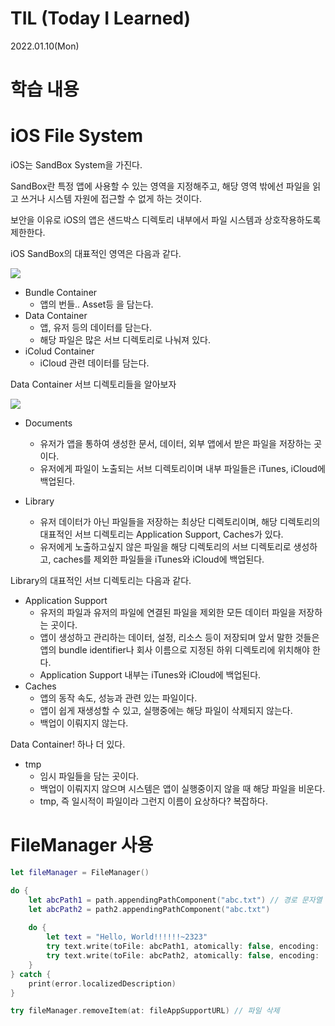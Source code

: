 # TIL (Today I Learned)

2022.01.10(Mon)

# 학습 내용

# iOS File System

iOS는 SandBox System을 가진다.

SandBox란 특정 앱에 사용할 수 있는 영역을 지정해주고, 해당 영역 밖에선 파일을 읽고 쓰거나 시스템 자원에 접근할 수 없게 하는 것이다.

보안을 이유로 iOS의 앱은 샌드박스 디렉토리 내부에서 파일 시스템과 상호작용하도록 제한한다.

iOS SandBox의 대표적인 영역은 다음과 같다.

![](https://images.velog.io/images/yim2627/post/c01f26fb-7f07-40eb-b77e-7cebffffd37f/image.png)

- Bundle Container
	- 앱의 번들.. Asset등 을 담는다.
- Data Container
	- 앱, 유저 등의 데이터를 담는다.
	- 해당 파일은 많은 서브 디렉토리로 나눠져 있다.
- iColud Container 
	- iCloud 관련 데이터를 담는다.

Data Container 서브 디렉토리들을 알아보자

![](https://images.velog.io/images/yim2627/post/7988f3ce-35e0-4e4d-bb4d-0ae307db47af/image.png)

- Documents 
	- 유저가 앱을 통하여 생성한 문서, 데이터, 외부 앱에서 받은 파일을 저장하는 곳이다.
	- 유저에게 파일이 노출되는 서브 디렉토리이며 내부 파일들은 iTunes, iCloud에 백업된다.

- Library
	- 유저 데이터가 아닌 파일들을 저장하는 최상단 디렉토리이며, 해당 디렉토리의 대표적인 서브 디렉토리는 Application Support, Caches가 있다.
	- 유저에게 노출하고싶지 않은 파일을 해당 디렉토리의 서브 디렉토리로 생성하고, caches를 제외한 파일들을 iTunes와 iCloud에 백업된다.

Library의 대표적인 서브 디렉토리는 다음과 같다.

- Application Support
	- 유저의 파일과 유저의 파일에 연결된 파일을 제외한 모든 데이터 파일을 저장하는 곳이다.
	- 앱이 생성하고 관리하는 데이터, 설정, 리소스 등이 저장되며 앞서 말한 것들은 앱의 bundle identifier나 회사 이름으로 지정된 하위 디렉토리에 위치해야 한다.
	- Application Support 내부는 iTunes와 iCloud에 백업된다.
- Caches
	- 앱의 동작 속도, 성능과 관련 있는 파일이다.
	- 앱이 쉽게 재생성할 수 있고, 실행중에는 해당 파일이 삭제되지 않는다.
	- 백업이 이뤄지지 않는다.

Data Container! 하나 더 있다.
	
- tmp
	-  임시 파일들을 담는 곳이다.
	-  백업이 이뤄지지 않으며 시스템은 앱이 실행중이지 않을 때 해당 파일을 비운다.
	- tmp, 즉 일시적이 파일이라 그런지 이름이 요상하다? 복잡하다.
 
# FileManager 사용

```swift
let fileManager = FileManager()

do {
    let abcPath1 = path.appendingPathComponent("abc.txt") // 경로 문자열 추가 (파일이 비어 있으면 추가해도 파일이 보이지않더라.)
    let abcPath2 = path2.appendingPathComponent("abc.txt") 
   
    do {
    	let text = "Hello, World!!!!!!~2323"
        try text.write(toFile: abcPath1, atomically: false, encoding: .utf8) // 파일에 내용 쓰기 
        try text.write(toFile: abcPath2, atomically: false, encoding: .utf8) // 내용을 쓸때 이미 존재하는 파일에 내용을 쓴다면 새로운 파일이 기존 파일을 덮어씌우는 형식이다.
    }
} catch {
    print(error.localizedDescription)
}

try fileManager.removeItem(at: fileAppSupportURL) // 파일 삭제
```
